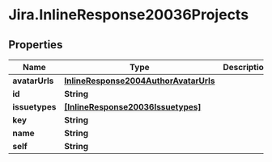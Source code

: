 # Jira.InlineResponse20036Projects

## Properties

Name | Type | Description | Notes
------------ | ------------- | ------------- | -------------
**avatarUrls** | [**InlineResponse2004AuthorAvatarUrls**](InlineResponse2004AuthorAvatarUrls.md) |  | [optional] 
**id** | **String** |  | 
**issuetypes** | [**[InlineResponse20036Issuetypes]**](InlineResponse20036Issuetypes.md) |  | [optional] 
**key** | **String** |  | 
**name** | **String** |  | 
**self** | **String** |  | 


